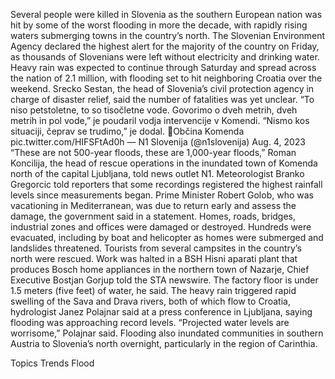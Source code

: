 Several people were killed in Slovenia as the southern European nation was hit by some of the worst flooding in more the decade, with rapidly rising waters submerging towns in the country’s north.
The Slovenian Environment Agency declared the highest alert for the majority of the country on Friday, as thousands of Slovenians were left without electricity and drinking water. Heavy rain was expected to continue through Saturday and spread across the nation of 2.1 million, with flooding set to hit neighboring Croatia over the weekend.
Srecko Sestan, the head of Slovenia’s civil protection agency in charge of disaster relief, said the number of fatalities was yet unclear.
“To niso petstoletne, to so tisočletne vode. Govorimo o dveh metrih, dveh metrih in pol vode,” je poudaril vodja intervencije v Komendi. “Nismo kos situaciji, čeprav se trudimo,” je dodal.
📸Občina Komenda pic.twitter.com/HIFSFtAd0h
— N1 Slovenija (@n1slovenija) Aug. 4, 2023
“These are not 500-year floods, these are 1,000-year floods,” Roman Koncilija, the head of rescue operations in the inundated town of Komenda north of the capital Ljubljana, told news outlet N1. Meteorologist Branko Gregorcic told reporters that some recordings registered the highest rainfall levels since measurements began.
Prime Minister Robert Golob, who was vacationing in Mediterranean, was due to return early and assess the damage, the government said in a statement.
Homes, roads, bridges, industrial zones and offices were damaged or destroyed. Hundreds were evacuated, including by boat and helicopter as homes were submerged and landslides threatened. Tourists from several campsites in the country’s north were rescued.
Work was halted in a BSH Hisni aparati plant that produces Bosch home appliances in the northern town of Nazarje, Chief Executive Bostjan Gorjup told the STA newswire. The factory floor is under 1.5 meters (five feet) of water, he said.
The heavy rain triggered rapid swelling of the Sava and Drava rivers, both of which flow to Croatia, hydrologist Janez Polajnar said at a press conference in Ljubljana, saying flooding was approaching record levels.
“Projected water levels are worrisome,” Polajnar said.
Flooding also inundated communities in southern Austria to Slovenia’s north overnight, particularly in the region of Carinthia.

Topics
Trends
Flood
